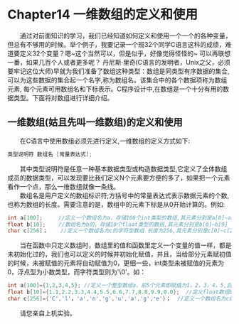 # Chapter14 一维数组的定义和使用

&emsp;&emsp;通过对前面知识的学习，我们已经知道如何定义和使用一个一个的各种变量，但总有不够用的时候。举个例子，我要记录一个班32个同学C语言这科的成绩，难道要定义32个变量？嗯~这个当然可以，但是似乎，好像觉得怪怪的~ 可以再联想一番，如果几百个人或者更多呢？ 丹尼斯·里奇(C语言的发明者，Unix之父，必须要牢记这位大师)早就为我们准备了数组这种类型：数组是同类型有序数据的集合,可以为这些数据的集合起一个名字,称为数组名。该集合中的各个数据项称为数组元素, 每个元素可用数组名和下标表示。C程序设计中,在数组是一个十分有用的数据类型。下面将对数组进行详细介绍。 

## 一维数组(姑且先叫一维数组)的定义和使用 

&emsp;&emsp;在C语言中使用数组必须先进行定义,一维数组的定义方式如下: 
```C
类型说明符 数组名 [常量表达式]; 
```
&emsp;&emsp;其中类型说明符是任意一种基本数据类型或构造数据类型,它定义了全体数组成员的数据类型，可以发现要比我们定义N个元素要方便的多了，如果把一个元素看作一个点，那么一维数组就像一条线。 <br>
&emsp;&emsp;数组名是用户定义的数组标识符;方括号中的常量表达式表示数据元素的个数,也称为数组的长度。需要注意的是，数组中的元素下标是从0开始计算的。例如: <br>
```C   
int a[100];     //定义一个数组名为a，存储100个int类型的数组,其元素分别是a[0]~a[99]
float b[10];    //数组名为b的，存储10个float类型的数组,其元素分别是b[0]~b[9]
char c[256]；    //定义一个数组名为c的字符型数组 长度为256,其元素分别是c[0]~c[255]
```
&emsp;&emsp;当在函数中只定义数组时，数组里的值和函数里定义一个变量的值一样，都是未初始化过的，我们也可以定义的时候并初始化赋值，并且，当给部分元素赋初值的时候，未被赋值的元素将自动赋值为0，更细一些，int类型未被赋值的元素为0，浮点型为小数类型，而字符类型则为'\0'。如：<br>
```C   
int a[100]={1,2,3,4,5}; //定义一个整型数组a，前5个元素即赋值为1，2，3，4，5,后95个元素值值全部为0
float b[10]={1.1,2.2,3.3,4.4,5.5,6.6,7.7,8.8,9.9,0.0};  //定义float数组b并对全部float类型的元素都分别赋值
char c[256]={'C','l'，'a','n','g','u','a','g','e'}；  //定义一个数组名为c的字符型数组 并对前9个元素进行赋值，其余元素全部为'\0'
```
&emsp;&emsp;请您亲自上机实验。<br>
